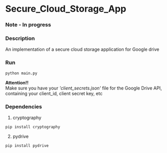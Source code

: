 # Secure_Cloud_Storage_App

### Note - In progress

### Description
An implementation of a secure cloud storage application for Google drive


### Run
```
python main.py
```

**Attention!!**   
Make sure you have your *'client_secrets.json'* file for the Google Drive API, containing your client_id, client secret key, etc


### Dependencies
1. cryptography
```
pip install cryptography
```

2. pydrive
```
pip install pydrive
```
